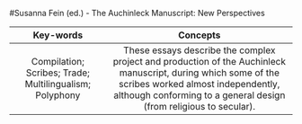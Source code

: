 #Susanna Fein (ed.) - The Auchinleck Manuscript: New Perspectives

|Key-words|Concepts|
|:---:|:---:|
|Compilation; Scribes; Trade; Multilingualism; Polyphony|These essays describe the complex project and production of the Auchinleck manuscript, during which some of the scribes worked almost independently, although conforming to a general design (from religious to secular).|

